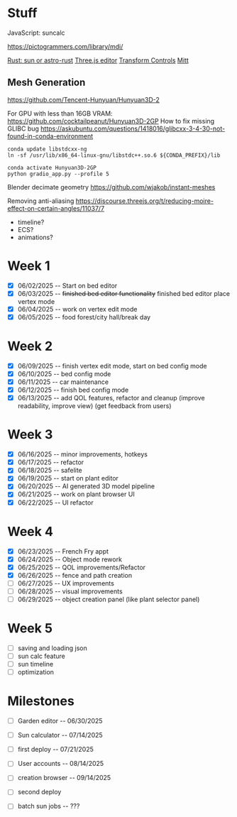 # Stuff

JavaScript: suncalc

https://pictogrammers.com/library/mdi/

[Rust: sun or astro-rust](https://github.com/mourner/suncalc)
[Three.js editor](https://github.com/mrdoob/three.js/tree/master/editor)
[Transform Controls](https://threejs.org/docs/#examples/en/controls/TransformControls)
[Mitt](https://www.npmjs.com/package/mitt)

## Mesh Generation
https://github.com/Tencent-Hunyuan/Hunyuan3D-2

For GPU with less than 16GB VRAM:
https://github.com/cocktailpeanut/Hunyuan3D-2GP
How to fix missing GLIBC bug
https://askubuntu.com/questions/1418016/glibcxx-3-4-30-not-found-in-conda-environment
```
conda update libstdcxx-ng
ln -sf /usr/lib/x86_64-linux-gnu/libstdc++.so.6 ${CONDA_PREFIX}/lib
```

```
conda activate Hunyuan3D-2GP
python gradio_app.py --profile 5
```

Blender decimate geometry
https://github.com/wjakob/instant-meshes

Removing anti-aliasing
https://discourse.threejs.org/t/reducing-moire-effect-on-certain-angles/11037/7

- timeline?
- ECS?
- animations?

# Week 1
- [x] 06/02/2025 -- Start on bed editor
- [x] 06/03/2025 -- ~~finished bed editor functionality~~ finished bed editor place vertex mode
- [x] 06/04/2025 -- work on vertex edit mode
- [x] 06/05/2025 -- food forest/city hall/break day

# Week 2
- [x] 06/09/2025 -- finish vertex edit mode, start on bed config mode
- [x] 06/10/2025 -- bed config mode
- [x] 06/11/2025 -- car maintenance
- [x] 06/12/2025 -- finish bed config mode
- [x] 06/13/2025 -- add QOL features, refactor and cleanup (improve readability, improve view) (get feedback from users)

# Week 3
- [x] 06/16/2025 -- minor improvements, hotkeys
- [x] 06/17/2025 -- refactor
- [x] 06/18/2025 -- safelite
- [x] 06/19/2025 -- start on plant editor
- [x] 06/20/2025 -- AI generated 3D model pipeline
- [x] 06/21/2025 -- work on plant browser UI
- [x] 06/22/2025 -- UI refactor

# Week 4
- [x] 06/23/2025 -- French Fry appt
- [x] 06/24/2025 -- Object mode rework
- [x] 06/25/2025 -- QOL improvements/Refactor
- [x] 06/26/2025 -- fence and path creation
- [ ] 06/27/2025 -- UX improvements
- [ ] 06/28/2025 -- visual improvements
- [ ] 06/29/2025 -- object creation panel (like plant selector panel)

# Week 5
- [ ] saving and loading json
- [ ] sun calc feature
- [ ] sun timeline
- [ ] optimization

# Milestones
- [ ] Garden editor -- 06/30/2025
- [ ] Sun calculator -- 07/14/2025
- [ ] first deploy -- 07/21/2025

- [ ] User accounts -- 08/14/2025
- [ ] creation browser -- 09/14/2025
- [ ] second deploy

- [ ] batch sun jobs -- ???
